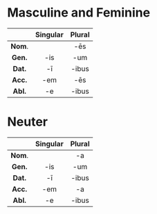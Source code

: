 # Masculine and Feminine

||Singular|Plural|
|:--:|:--:|:--:|
|**Nom**.||-ēs|
|**Gen.**|-is|-um|
|**Dat.**|-ī|-ibus|
|**Acc.**|-em|-ēs|
|**Abl.**|-e|-ibus|

# Neuter
||Singular|Plural|
|:--:|:--:|:--:|
|**Nom**.||-a|
|**Gen.**|-is|-um|
|**Dat.**|-ī|-ibus|
|**Acc.**|-em|-a|
|**Abl.**|-e|-ibus|
